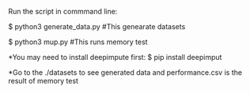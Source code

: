 Run the script in commmand line:

$ python3 generate_data.py  #This genearate datasets

$ python3 mup.py  #This runs memory test


*You may need to  install deepimpute first:
$ pip install deepimput

*Go to the ./datasets to see generated data and performance.csv is the result of memory test
